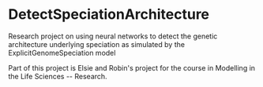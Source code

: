 # DetectSpeciationArchitecture
Research project on using neural networks to detect the genetic architecture underlying speciation as simulated by the ExplicitGenomeSpeciation model

Part of this project is Elsie and Robin's project for the course in Modelling in the Life Sciences -- Research.
